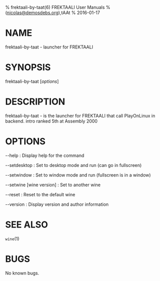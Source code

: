 % frektaali-by-taat(6) FREKTAALI User Manuals
%  (nicolas@demosdebs.org),tAAt
% 2016-01-17

# NAME
frektaali-by-taat - launcher for FREKTAALI

# SYNOPSIS
frektaali-by-taat [*options*]

# DESCRIPTION
frektaali-by-taat - is the launcher for FREKTAALI that call PlayOnLinux in backend.
intro ranked 5th at Assembly 2000

# OPTIONS
\--help
:   Display help for the command

\--setdesktop
:   Set to desktop mode and run (can go in fullscreen)

\--setwindow
:   Set to window mode and run (fullscreen is in a window)

\--setwine [wine version]
:   Set to another wine

\--reset
:   Reset to the default wine

\--version
:   Display version and author information

# SEE ALSO
`wine`(1)

# BUGS
No known bugs.
